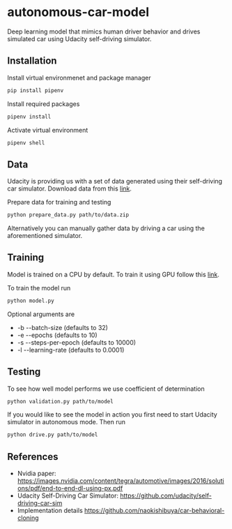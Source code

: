 # autonomous-car-model
Deep learning model that mimics human driver behavior and drives simulated car using Udacity self-driving simulator.

## Installation

Install virtual environmenet and package manager
```bash
pip install pipenv
```

Install required packages
```bash
pipenv install
```

Activate virtual environment
```bash
pipenv shell
```

## Data

Udacity is providing us with a set of data generated using their self-driving car simulator. Download data from this [link](https://d17h27t6h515a5.cloudfront.net/topher/2016/December/584f6edd_data/data.zip).

Prepare data for training and testing
```bash
python prepare_data.py path/to/data.zip
```

Alternatively you can manually gather data by driving a car using the aforementioned simulator.

## Training

Model is trained on a CPU by default. To train it using GPU follow this [link](https://www.tensorflow.org/install/).

To train the model run
```bash
python model.py
```

Optional arguments are
* -b   --batch-size (defaults to 32)
* -e   --epochs (defaults to 10)
* -s   --steps-per-epoch (defaults to 10000)
* -l   --learning-rate (defaults to 0.0001)

## Testing

To see how well model performs we use coefficient of determination
```bash
python validation.py path/to/model
```

If you would like to see the model in action you first need to start Udacity simulator in autonomous mode.
Then run
```bash
python drive.py path/to/model
```

## References

* Nvidia paper: https://images.nvidia.com/content/tegra/automotive/images/2016/solutions/pdf/end-to-end-dl-using-px.pdf
* Udacity Self-Driving Car Simulator: https://github.com/udacity/self-driving-car-sim
* Implementation details https://github.com/naokishibuya/car-behavioral-cloning
